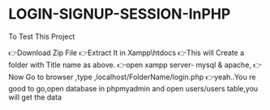 # LOGIN-SIGNUP-SESSION-InPHP

To Test This Project

👉Download Zip File
👉Extract It in Xampp\htdocs
👉This will Create a folder with Title name as above.
👉open xampp server- mysql & apache,
👉Now Go to browser ,type ,localhost/FolderName/login.php
👉yeah..You re good to go,open database in phpmyadmin and open users/users table,you will get the data
